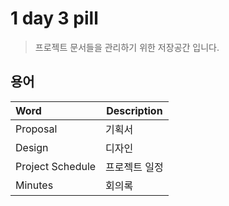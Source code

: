 # 1 day 3 pill

> 프로젝트 문서들을 관리하기 위한 저장공간 입니다.

## 용어

|Word|Description|
|:---|---|
|Proposal|기획서|
|Design|디자인|
|Project Schedule|프로젝트 일정|
|Minutes|회의록|
